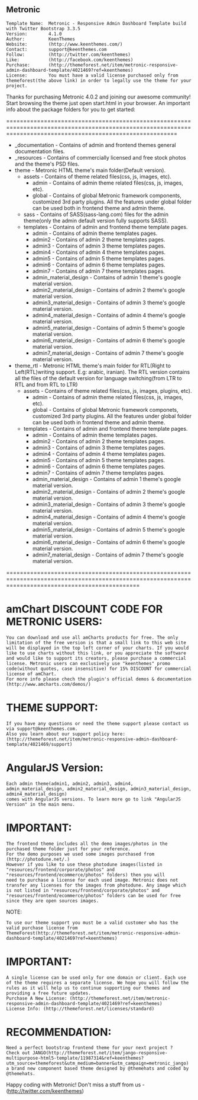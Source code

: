 ## Metronic

```
Template Name: 	Metronic - Responsive Admin Dashboard Template build with Twitter Bootstrap 3.3.5
Version: 		4.1.0
Author: 		KeenThemes
Website: 		(http://www.keenthemes.com/)
Contact: 		support@keenthemes.com
Follow: 		(http://twitter.com/keenthemes)
Like: 			(http://facebook.com/keenthemes)
Purchase: 		(http://themeforest.net/item/metronic-responsive-admin-dashboard-template/4021469?ref=keenthemes)
License: 		You must have a valid license purchased only from themeforest(the above link) in order to legally use the theme for your project.
```

Thanks for purchasing Metronic 4.0.2 and joining our awesome community! Start browsing the theme just open start.html in your browser.
An important info about the package folders for you to get started:

==============================================================================================================================================================
- _documentation  						- Contains of admin and frontend themes general documentation files.
- _resources      						- Contains of commercially licensed and free stock photos and the theme's PSD files.
- theme       							- Metronic HTML theme's main folder(Default version).
    - assets        					- Contains of theme related files(css, js, images, etc).
	   - admin   						- Contains of admin theme related files(css, js, images, etc).
	   - global  						- Contains of global Metronic framework components, customized 3rd party plugins. 
		              	  				  All the features under global folder can be used both in frontend theme and admin theme.
	- sass								- Contains of SASS(sass-lang.com) files for the admin theme(only the admin default version fully supports SASS).
    - templates       					- Contains of admin and frontend theme template pages.
	   - admin       					- Contains of admin theme templates pages.
	   - admin2       					- Contains of admin 2 theme templates pages.
	   - admin3       					- Contains of admin 3 theme templates pages.
	   - admin4       					- Contains of admin 4 theme templates pages.
	   - admin5       					- Contains of admin 5 theme templates pages.
	   - admin6       					- Contains of admin 6 theme templates pages.
	   - admin7       					- Contains of admin 7 theme templates pages.
	   - admin_material_design       	- Contains of admin 1 theme's google material version.
	   - admin2_material_design       	- Contains of admin 2 theme's google material version.
	   - admin3_material_design       	- Contains of admin 3 theme's google material version.
	   - admin4_material_design       	- Contains of admin 4 theme's google material version.
	   - admin5_material_design       	- Contains of admin 5 theme's google material version.
	   - admin6_material_design       	- Contains of admin 6 theme's google material version.	
	   - admin7_material_design       	- Contains of admin 7 theme's google material version.	
- theme_rtl   							- Metronic HTML theme's main folder for RTL(Right to Left(RTL)writing support. E.g: arabic, iranian).
					     				  The RTL version contains all the files of the default version for language switching(from LTR to RTL and from RTL to LTR)
    - assets        					- Contains of theme related files(css, js, images, plugins, etc).
	   - admin							- Contains of admin theme related files(css, js, images, etc).
	   - global  						- Contains of global Metronic framework componets, customized 3rd party plugins. 
		              	  				  All the features under global folder can be used both in frontend theme and admin theme.
    - templates       					- Contains of admin and frontend theme template pages.
	   - admin       					- Contains of admin theme templates pages.
	   - admin2       					- Contains of admin 2 theme templates pages.
	   - admin3       					- Contains of admin 3 theme templates pages.
	   - admin4       					- Contains of admin 4 theme templates pages.
	   - admin5       					- Contains of admin 5 theme templates pages.
	   - admin6       					- Contains of admin 6 theme templates pages.
	   - admin7       					- Contains of admin 7 theme templates pages.
	   - admin_material_design       	- Contains of admin 1 theme's google material version.
	   - admin2_material_design       	- Contains of admin 2 theme's google material version.
	   - admin3_material_design       	- Contains of admin 3 theme's google material version.
	   - admin4_material_design       	- Contains of admin 4 theme's google material version.
	   - admin5_material_design       	- Contains of admin 5 theme's google material version.
	   - admin6_material_design       	- Contains of admin 6 theme's google material version.
	   - admin7_material_design       	- Contains of admin 7 theme's google material version.		
       
===================================================================================================================================================

# amChart DISCOUNT CODE FOR METRONIC USERS:
```
You can download and use all amCharts products for free. The only limitation of the free version is that a small link to this web site will be displayed in the top left corner of your charts. If you would like to use charts without this link, or you appreciate the software and would like to support its creators, please purchase a commercial license. Metronic users can exclusively use "keenthemes" promo code(without quotes, case insensitive) for 15% DISCOUNT for commercial license of amChart.
For more info please chech the plugin's official demos & documentation (http://www.amcharts.com/demos/)
```

# THEME SUPPORT:
```
If you have any questions or need the theme support please contact us via support@keenthemes.com.
Also you learn about our support policy here: (http://themeforest.net/item/metronic-responsive-admin-dashboard-template/4021469/support)
```

# AngularJS Version:
```
Each admin theme(admin1, admin2, admin3, admin4, admin_material_design, admin2_material_design, admin3_material_design, admin4_material_design) 
comes with AngularJS versions. To learn more go to link "AngularJS Version" in the main menu.
```

# IMPORTANT:
```
The frontend theme includes all the demo images/photos in the purchased theme folder just for your reference. 
For the demo purposes we used some images purchased from (http://photodune.net/.)
However if you like to use these photodune images(listed in "resources/frontend/corporate/photos" and "resources/frontend/ecommerce/photos" folders) then you will 
need to purchase a license for each used image. Metronic does not transfer any licenses for the images from photodune. Any image which is not listed in "resources/frontend/corporate/photos" and "resources/frontend/ecommerce/photos" folders can be used for free since they are open sources images. 
```

NOTE: 
```
To use our theme support you must be a valid customer who has the valid purchase license from ThemeForest(http://themeforest.net/item/metronic-responsive-admin-dashboard-template/4021469?ref=keenthemes) 
```

# IMPORTANT:
```
A single license can be used only for one domain or client. Each use of the theme requires a separate license. We hope you will follow the rules as it will help us to continue supporting our themes and providing a free future updates.
Purchase A New License: (http://themeforest.net/item/metronic-responsive-admin-dashboard-template/4021469?ref=keenthemes)
License Info: (http://themeforest.net/licenses/standard)
```

# RECOMMENDATION:
```
Need a perfect bootstrap frontend theme for your next project ?
Check out JANGO(http://themeforest.net/item/jango-responsive-multipurpose-html5-template/11987314&ref=keenthemes?utm_source=themeforest&utm_medium=banner&utm_campaign=metronic_jango)
a brand new component based theme designed by @themehats and coded by @themehats. 
```

Happy coding with Metronic!  Don't miss a stuff from us - (http://twitter.com/keenthemes)